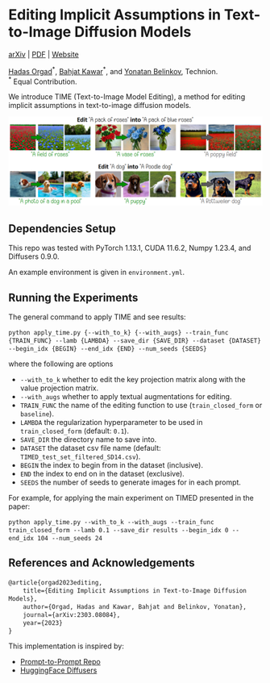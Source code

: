 # Editing Implicit Assumptions in Text-to-Image Diffusion Models

[arXiv](https://arxiv.org/abs/2303.08084) | [PDF](https://time-diffusion.github.io/TIME_paper.pdf) | [Website](https://time-diffusion.github.io/)

[Hadas Orgad](https://orgadhadas.github.io/)<sup>\*</sup>, [Bahjat Kawar](https://bahjat-kawar.github.io/)<sup>\*</sup>, and [Yonatan Belinkov](https://www.cs.technion.ac.il/~belinkov/), Technion.<br />
<sup>*</sup> Equal Contribution.

We introduce TIME (Text-to-Image Model Editing), a method for editing implicit assumptions in text-to-image diffusion models.

<img src="assets/time-headline.png" alt="time-overview" style="width:800px;"/>

## Dependencies Setup

This repo was tested with PyTorch 1.13.1, CUDA 11.6.2, Numpy 1.23.4, and Diffusers 0.9.0.

An example environment is given in `environment.yml`.

## Running the Experiments

The general command to apply TIME and see results:
```
python apply_time.py {--with_to_k} {--with_augs} --train_func {TRAIN_FUNC} --lamb {LAMBDA} --save_dir {SAVE_DIR} --dataset {DATASET} --begin_idx {BEGIN} --end_idx {END} --num_seeds {SEEDS}
```
where the following are options
- `--with_to_k` whether to edit the key projection matrix along with the value projection matrix.
- `--with_augs` whether to apply textual augmentations for editing.
- `TRAIN_FUNC` the name of the editing function to use (`train_closed_form` or `baseline`).
- `LAMBDA` the regularization hyperparameter to be used in `train_closed_form` (default: `0.1`).
- `SAVE_DIR` the directory name to save into.
- `DATASET` the dataset csv file name (default: `TIMED_test_set_filtered_SD14.csv`).
- `BEGIN` the index to begin from in the dataset (inclusive).
- `END` the index to end on in the dataset (exclusive).
- `SEEDS` the number of seeds to generate images for in each prompt.

For example, for applying the main experiment on TIMED presented in the paper:
```
python apply_time.py --with_to_k --with_augs --train_func train_closed_form --lamb 0.1 --save_dir results --begin_idx 0 --end_idx 104 --num_seeds 24
```

## References and Acknowledgements
```
@article{orgad2023editing,
    title={Editing Implicit Assumptions in Text-to-Image Diffusion Models},
    author={Orgad, Hadas and Kawar, Bahjat and Belinkov, Yonatan},
    journal={arXiv:2303.08084},
    year={2023}
}
```

This implementation is inspired by:
- [Prompt-to-Prompt Repo](https://github.com/google/prompt-to-prompt)
- [HuggingFace Diffusers](https://github.com/huggingface/diffusers)